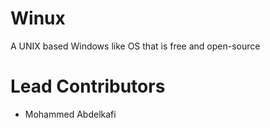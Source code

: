 # Winux
A UNIX based Windows like OS that is free and open-source
# Lead Contributors
- Mohammed Abdelkafi
